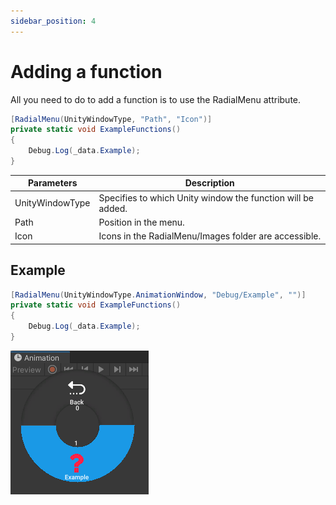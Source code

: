```yaml
---
sidebar_position: 4
---
```


# Adding a function

All you need to do to add a function is to use the RadialMenu attribute.

```cs
[RadialMenu(UnityWindowType, "Path", "Icon")]
private static void ExampleFunctions()
{
    Debug.Log(_data.Example);
}
```

| Parameters | Description |
| - | - |
| UnityWindowType | Specifies to which Unity window the function will be added. |
| Path | Position in the menu. |
| Icon | Icons in the RadialMenu/Images folder are accessible. |

## Example

```cs
[RadialMenu(UnityWindowType.AnimationWindow, "Debug/Example", "")]
private static void ExampleFunctions()
{
    Debug.Log(_data.Example);
}
```

![Example](./img/Example0.png)